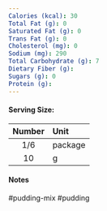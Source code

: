 ```yaml
---
Calories (kcal): 30
Total Fat (g): 0
Saturated Fat (g): 0
Trans Fat (g): 0
Cholesterol (mg): 0
Sodium (mg): 290
Total Carbohydrate (g): 7
Dietary Fiber (g):
Sugars (g): 0
Protein (g):
---
```

#### Serving Size:

| Number | Unit    |
| :----: | :------ |
|  1/6   | package |
|   10   | g       |
#### Notes

#pudding-mix #pudding